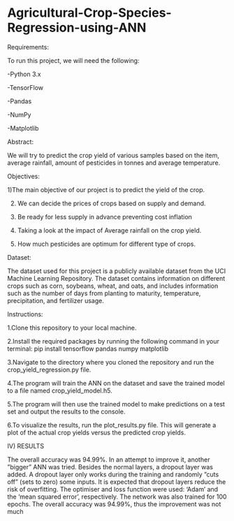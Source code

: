 # Agricultural-Crop-Species-Regression-using-ANN  

Requirements: 

To run this project, we will need the following:

-Python 3.x 

-TensorFlow 

-Pandas 

-NumPy 

-Matplotlib 



Abstract:


We will try to predict the crop yield of various samples based on the item, average rainfall, amount of pesticides in tonnes and average temperature.
  
Objectives:

1)The main objective of our project is to predict the yield of the crop.  

2) We can decide the prices of crops based on supply and demand. 

3) Be ready for less supply in advance preventing cost inflation 

4) Taking a look at the impact of Average rainfall on the crop yield. 

5) How much pesticides are optimum for different type of crops.  

Dataset: 

The dataset used for this project is a publicly available dataset from the UCI Machine Learning Repository. The dataset contains information on different crops such as corn, soybeans, wheat, and oats, and includes information such as the number of days from planting to maturity, temperature, precipitation, and fertilizer usage.



Instructions: 

1.Clone this repository to your local machine.
 
2.Install the required packages by running the following command in your terminal: pip install tensorflow pandas numpy matplotlib
 
3.Navigate to the directory where you cloned the repository and run the crop_yield_regression.py file.
 
4.The program will train the ANN on the dataset and save the trained model to a file named crop_yield_model.h5.
 
5.The program will then use the trained model to make predictions on a test set and output the results to the console.
 
6.To visualize the results, run the plot_results.py file. This will generate a plot of the actual crop yields versus the predicted crop yields.
 
  
IV) RESULTS  
 
The overall accuracy was 94.99%. In an attempt to improve it, another ”bigger” ANN was tried. Besides the normal layers, a dropout layer was added. A dropout layer only works during the training and randomly ”cuts off” (sets to zero) some inputs. It is expected that dropout layers reduce the risk of overfitting. The optimiser and loss function were used: ‘Adam’ and the ‘mean squared error’, respectively. The network was also trained for 100 epochs. The overall accuracy was 94.99%, thus the improvement was not much
